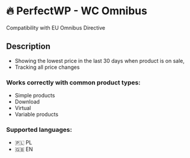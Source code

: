 #  🔥 PerfectWP - WC Omnibus
Compatibility with EU Omnibus Directive

## Description

- Showing the lowest price in the last 30 days when product is on sale,
- Tracking all price changes

###  Works correctly with common product types:
- Simple products
- Download
- Virtual
- Variable products

### Supported languages:
- 🇵🇱 PL
- 🇬🇧 EN
